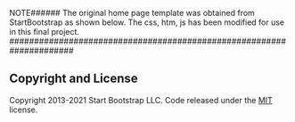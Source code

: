NOTE######
The original home page template was obtained from StartBootstrap as shown below. The css, htm, js has been modified for use in this final project.
#####################################################################

## Copyright and License
Copyright 2013-2021 Start Bootstrap LLC. Code released under the [MIT](https://github.com/StartBootstrap/startbootstrap-agency/blob/master/LICENSE) license.
